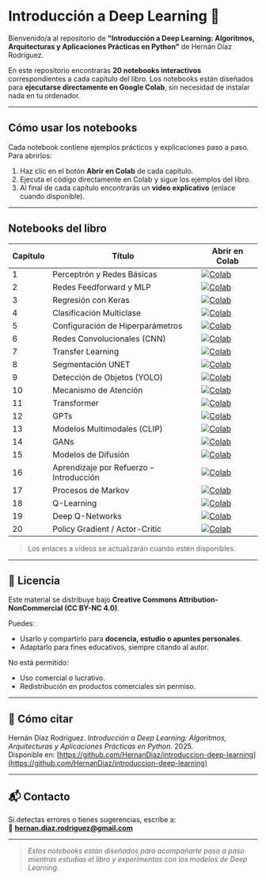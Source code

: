 # Introducción a Deep Learning 📘

Bienvenido/a al repositorio de **"Introducción a Deep Learning: Algoritmos, Arquitecturas y Aplicaciones Prácticas en Python"** de Hernán Díaz Rodríguez.

En este repositorio encontrarás **20 notebooks interactivos** correspondientes a cada capítulo del libro. Los notebooks están diseñados para **ejecutarse directamente en Google Colab**, sin necesidad de instalar nada en tu ordenador.

---

## Cómo usar los notebooks

Cada notebook contiene ejemplos prácticos y explicaciones paso a paso. Para abrirlos:

1. Haz clic en el botón **Abrir en Colab** de cada capítulo.  
2. Ejecuta el código directamente en Colab y sigue los ejemplos del libro.  
3. Al final de cada capítulo encontrarás un **video explicativo** (enlace cuando disponible).

---

## Notebooks del libro

| Capítulo | Título | Abrir en Colab |
|----------|--------|----------------|
| 1  | Perceptrón y Redes Básicas | [![Colab](https://colab.research.google.com/assets/colab-badge.svg)](https://colab.research.google.com/github/HernanDiaz/introduccion-deep-learning/blob/main/capitulo1.ipynb) |
| 2  | Redes Feedforward y MLP | [![Colab](https://colab.research.google.com/assets/colab-badge.svg)](https://colab.research.google.com/github/HernanDiaz/introduccion-deep-learning/blob/main/capitulo2.ipynb) |
| 3  | Regresión con Keras | [![Colab](https://colab.research.google.com/assets/colab-badge.svg)](https://colab.research.google.com/github/HernanDiaz/introduccion-deep-learning/blob/main/capitulo3.ipynb) |
| 4  | Clasificación Multiclase | [![Colab](https://colab.research.google.com/assets/colab-badge.svg)](https://colab.research.google.com/github/HernanDiaz/introduccion-deep-learning/blob/main/capitulo4.ipynb) |
| 5  | Configuración de Hiperparámetros | [![Colab](https://colab.research.google.com/assets/colab-badge.svg)](https://colab.research.google.com/github/HernanDiaz/introduccion-deep-learning/blob/main/capitulo5.ipynb) |
| 6  | Redes Convolucionales (CNN) | [![Colab](https://colab.research.google.com/assets/colab-badge.svg)](https://colab.research.google.com/github/HernanDiaz/introduccion-deep-learning/blob/main/capitulo6.ipynb) |
| 7  | Transfer Learning | [![Colab](https://colab.research.google.com/assets/colab-badge.svg)](https://colab.research.google.com/github/HernanDiaz/introduccion-deep-learning/blob/main/capitulo7.ipynb) |
| 8  | Segmentación UNET | [![Colab](https://colab.research.google.com/assets/colab-badge.svg)](https://colab.research.google.com/github/HernanDiaz/introduccion-deep-learning/blob/main/capitulo8.ipynb) |
| 9  | Detección de Objetos (YOLO) | [![Colab](https://colab.research.google.com/assets/colab-badge.svg)](https://colab.research.google.com/github/HernanDiaz/introduccion-deep-learning/blob/main/capitulo9.ipynb) |
| 10 | Mecanismo de Atención | [![Colab](https://colab.research.google.com/assets/colab-badge.svg)](https://colab.research.google.com/github/HernanDiaz/introduccion-deep-learning/blob/main/capitulo10.ipynb) |
| 11 | Transformer | [![Colab](https://colab.research.google.com/assets/colab-badge.svg)](https://colab.research.google.com/github/HernanDiaz/introduccion-deep-learning/blob/main/capitulo11.ipynb) |
| 12 | GPTs | [![Colab](https://colab.research.google.com/assets/colab-badge.svg)](https://colab.research.google.com/github/HernanDiaz/introduccion-deep-learning/blob/main/capitulo12.ipynb) |
| 13 | Modelos Multimodales (CLIP) | [![Colab](https://colab.research.google.com/assets/colab-badge.svg)](https://colab.research.google.com/github/HernanDiaz/introduccion-deep-learning/blob/main/capitulo13.ipynb) |
| 14 | GANs | [![Colab](https://colab.research.google.com/assets/colab-badge.svg)](https://colab.research.google.com/github/HernanDiaz/introduccion-deep-learning/blob/main/capitulo14.ipynb) |
| 15 | Modelos de Difusión | [![Colab](https://colab.research.google.com/assets/colab-badge.svg)](https://colab.research.google.com/github/HernanDiaz/introduccion-deep-learning/blob/main/capitulo15.ipynb) |
| 16 | Aprendizaje por Refuerzo – Introducción | [![Colab](https://colab.research.google.com/assets/colab-badge.svg)](https://colab.research.google.com/github/HernanDiaz/introduccion-deep-learning/blob/main/capitulo16.ipynb) |
| 17 | Procesos de Markov | [![Colab](https://colab.research.google.com/assets/colab-badge.svg)](https://colab.research.google.com/github/HernanDiaz/introduccion-deep-learning/blob/main/capitulo17.ipynb) |
| 18 | Q-Learning | [![Colab](https://colab.research.google.com/assets/colab-badge.svg)](https://colab.research.google.com/github/HernanDiaz/introduccion-deep-learning/blob/main/capitulo18.ipynb) |
| 19 | Deep Q-Networks | [![Colab](https://colab.research.google.com/assets/colab-badge.svg)](https://colab.research.google.com/github/HernanDiaz/introduccion-deep-learning/blob/main/capitulo19.ipynb) |
| 20 | Policy Gradient / Actor-Critic | [![Colab](https://colab.research.google.com/assets/colab-badge.svg)](https://colab.research.google.com/github/HernanDiaz/introduccion-deep-learning/blob/main/capitulo20.ipynb) |

> Los enlaces a vídeos se actualizarán cuando estén disponibles.

---

## 🧾 Licencia

Este material se distribuye bajo **Creative Commons Attribution-NonCommercial (CC BY-NC 4.0)**.  

Puedes:
- Usarlo y compartirlo para **docencia, estudio o apuntes personales**.  
- Adaptarlo para fines educativos, siempre citando al autor.

No está permitido:
- Uso comercial o lucrativo.  
- Redistribución en productos comerciales sin permiso.

---

## 📖 Cómo citar

Hernán Díaz Rodríguez. *Introducción a Deep Learning: Algoritmos, Arquitecturas y Aplicaciones Prácticas en Python*. 2025.  
Disponible en: [https://github.com/HernanDiaz/introduccion-deep-learning](https://github.com/HernanDiaz/introduccion-deep-learning)

---

## 📬 Contacto

Si detectas errores o tienes sugerencias, escribe a:  
📧 **hernan.diaz.rodriguez@gmail.com**

---

> *Estos notebooks están diseñados para acompañarte paso a paso mientras estudias el libro y experimentas con los modelos de Deep Learning.*
